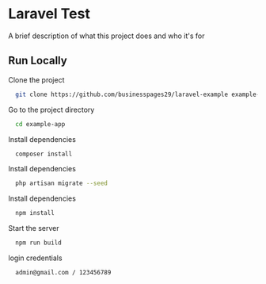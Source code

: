 
# Laravel Test

A brief description of what this project does and who it's for

## Run Locally

Clone the project

```bash
  git clone https://github.com/businesspages29/laravel-example example-app
```

Go to the project directory

```bash
  cd example-app
```

Install dependencies

```bash
  composer install
```

Install dependencies

```bash
  php artisan migrate --seed
```

Install dependencies

```bash
  npm install
```

Start the server

```bash
  npm run build
```

login credentials

```bash
  admin@gmail.com / 123456789
```
